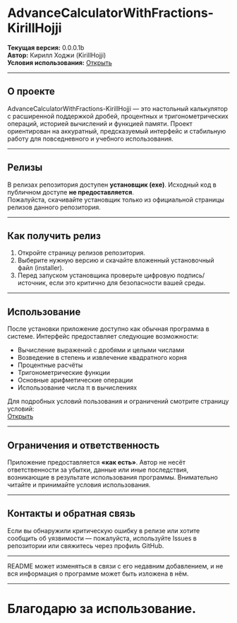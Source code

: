 # AdvanceCalculatorWithFractions-KirillHojji

**Текущая версия:** 0.0.0.1b  
**Автор:** Кирилл Ходжи (KirillHojji)  
**Условия использования:** [Открыть](https://sites.google.com/view/terms-calculator-kirillhojji/%E3%85%A4)

---

## О проекте
AdvanceCalculatorWithFractions-KirillHojji — это настольный калькулятор с расширенной поддержкой дробей, процентных и тригонометрических операций, историей вычислений и функцией памяти. Проект ориентирован на аккуратный, предсказуемый интерфейс и стабильную работу для повседневного и учебного использования.

---

## Релизы
В релизах репозитория доступен **установщик (exe)**. Исходный код в публичном доступе **не предоставляется**.  
Пожалуйста, скачивайте установщик только из официальной страницы релизов данного репозитория.

---

## Как получить релиз
1. Откройте страницу релизов репозитория.  
2. Выберите нужную версию и скачайте вложенный установочный файл (installer).  
3. Перед запуском установщика проверьте цифровую подпись/источник, если это критично для безопасности вашей среды.

---

## Использование
После установки приложение доступно как обычная программа в системе. Интерфейс предоставляет следующие возможности:
- Вычисление выражений с дробями и целыми числами
- Возведение в степень и извлечение квадратного корня
- Процентные расчёты
- Тригонометрические функции
- Основные арифметические операции
- Использование числа π в вычислениях

Для подробных условий пользования и ограничений смотрите страницу условий:  
[Открыть](https://sites.google.com/view/terms-calculator-kirillhojji/%E3%85%A4)

---

## Ограничения и ответственность
Приложение предоставляется **«как есть»**. Автор не несёт ответственности за убытки, данные или иные последствия, возникающие в результате использования программы. Внимательно читайте и принимайте условия использования.

---

## Контакты и обратная связь
Если вы обнаружили критическую ошибку в релизе или хотите сообщить об уязвимости — пожалуйста, используйте Issues в репозитории или свяжитесь через профиль GitHub.

---
README может изменяться в связи с его недавним добавлением, и не вся информация о программе может быть изложена в нём.

---

# Благодарю за использование.  
